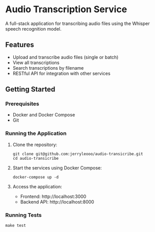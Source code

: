 # Audio Transcription Service

A full-stack application for transcribing audio files using the Whisper speech recognition model.

## Features

- Upload and transcribe audio files (single or batch)
- View all transcriptions
- Search transcriptions by filename
- RESTful API for integration with other services

## Getting Started

### Prerequisites

- Docker and Docker Compose
- Git

### Running the Application

1. Clone the repository:
   ```
   git clone git@github.com:jerryleooo/audio-transicribe.git
   cd audio-transicribe
   ```

2. Start the services using Docker Compose:
   ```shell
   docker-compose up -d
   ```

3. Access the application:
   - Frontend: http://localhost:3000
   - Backend API: http://localhost:8000

### Running Tests

```shell
make test
```
